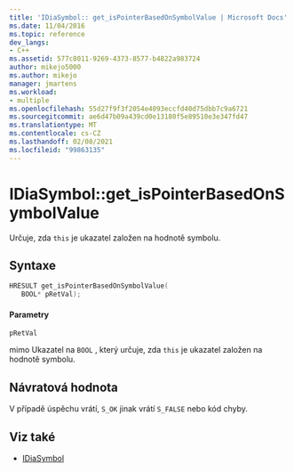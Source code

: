 ```yaml
---
title: 'IDiaSymbol:: get_isPointerBasedOnSymbolValue | Microsoft Docs'
ms.date: 11/04/2016
ms.topic: reference
dev_langs:
- C++
ms.assetid: 577c8011-9269-4373-8577-b4822a983724
author: mikejo5000
ms.author: mikejo
manager: jmartens
ms.workload:
- multiple
ms.openlocfilehash: 55d27f9f3f2054e4093eccfd40d75dbb7c9a6721
ms.sourcegitcommit: ae6d47b09a439cd0e13180f5e89510e3e347fd47
ms.translationtype: MT
ms.contentlocale: cs-CZ
ms.lasthandoff: 02/08/2021
ms.locfileid: "99863135"
---
```

# <a name="idiasymbolget_ispointerbasedonsymbolvalue"></a>IDiaSymbol::get_isPointerBasedOnSymbolValue
Určuje, zda `this` je ukazatel založen na hodnotě symbolu.

## <a name="syntax"></a>Syntaxe

```C++
HRESULT get_isPointerBasedOnSymbolValue(
   BOOL* pRetVal);
```

#### <a name="parameters"></a>Parametry
 `pRetVal`

mimo Ukazatel na `BOOL` , který určuje, zda `this` je ukazatel založen na hodnotě symbolu.

## <a name="return-value"></a>Návratová hodnota
 V případě úspěchu vrátí, `S_OK` jinak vrátí `S_FALSE` nebo kód chyby.

## <a name="see-also"></a>Viz také
- [IDiaSymbol](../../debugger/debug-interface-access/idiasymbol.md)